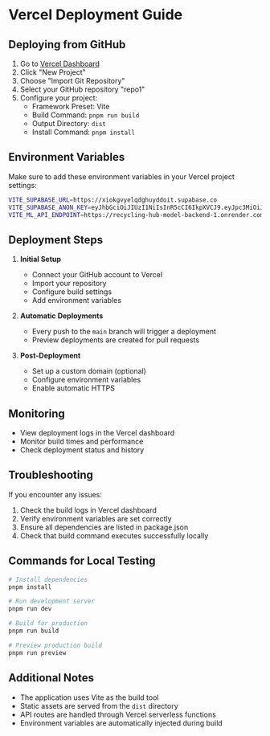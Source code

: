 # Vercel Deployment Guide

## Deploying from GitHub

1. Go to [Vercel Dashboard](https://vercel.com/dashboard)
2. Click "New Project"
3. Choose "Import Git Repository"
4. Select your GitHub repository "repo1"
5. Configure your project:
   - Framework Preset: Vite
   - Build Command: `pnpm run build`
   - Output Directory: `dist`
   - Install Command: `pnpm install`

## Environment Variables

Make sure to add these environment variables in your Vercel project settings:

```bash
VITE_SUPABASE_URL=https://xiokgvyelqdghuyddoit.supabase.co
VITE_SUPABASE_ANON_KEY=eyJhbGciOiJIUzI1NiIsInR5cCI6IkpXVCJ9.eyJpc3MiOiJzdXBhYmFzZSIsInJlZiI6Inhpb2tndnllbHFkZ2h1eWRkb2l0Iiwicm9sZSI6ImFub24iLCJpYXQiOjE3NTYxODcwMDYsImV4cCI6MjA3MTc2MzAwNn0.9BcM8Fl5_9bmq_43R2k8GCt_hCMLjKDzXbe2aM-U8eU
VITE_ML_API_ENDPOINT=https://recycling-hub-model-backend-1.onrender.com
```

## Deployment Steps

1. **Initial Setup**
   - Connect your GitHub account to Vercel
   - Import your repository
   - Configure build settings
   - Add environment variables

2. **Automatic Deployments**
   - Every push to the `main` branch will trigger a deployment
   - Preview deployments are created for pull requests

3. **Post-Deployment**
   - Set up a custom domain (optional)
   - Configure environment variables
   - Enable automatic HTTPS

## Monitoring

- View deployment logs in the Vercel dashboard
- Monitor build times and performance
- Check deployment status and history

## Troubleshooting

If you encounter any issues:
1. Check the build logs in Vercel dashboard
2. Verify environment variables are set correctly
3. Ensure all dependencies are listed in package.json
4. Check that build command executes successfully locally

## Commands for Local Testing

```bash
# Install dependencies
pnpm install

# Run development server
pnpm run dev

# Build for production
pnpm run build

# Preview production build
pnpm run preview
```

## Additional Notes

- The application uses Vite as the build tool
- Static assets are served from the `dist` directory
- API routes are handled through Vercel serverless functions
- Environment variables are automatically injected during build